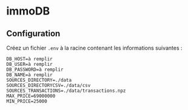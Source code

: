 # immoDB

## Configuration

Créez un fichier `.env` à la racine contenant les informations suivantes :

```plaintext
DB_HOST=à remplir
DB_USER=à remplir
DB_PASSWORD=à remplir
DB_NAME=à remplir
SOURCES_DIRECTORY=./data
SOURCES_DIRECTORYCSV=./data/csv
SOURCES_TRANSACTIONS=./data/transactions.npz
MAX_PRICE=69000000
MIN_PRICE=25000
